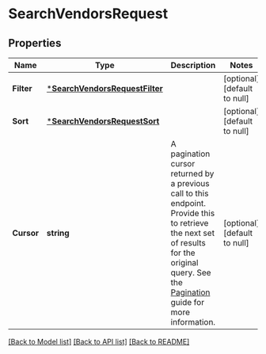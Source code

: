 # SearchVendorsRequest

## Properties
Name | Type | Description | Notes
------------ | ------------- | ------------- | -------------
**Filter** | [***SearchVendorsRequestFilter**](SearchVendorsRequestFilter.md) |  | [optional] [default to null]
**Sort** | [***SearchVendorsRequestSort**](SearchVendorsRequestSort.md) |  | [optional] [default to null]
**Cursor** | **string** | A pagination cursor returned by a previous call to this endpoint. Provide this to retrieve the next set of results for the original query.  See the [Pagination](https://developer.squareup.com/docs/working-with-apis/pagination) guide for more information. | [optional] [default to null]

[[Back to Model list]](../README.md#documentation-for-models) [[Back to API list]](../README.md#documentation-for-api-endpoints) [[Back to README]](../README.md)

